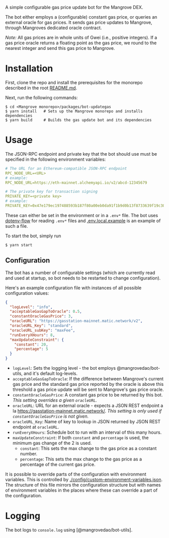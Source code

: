 A simple configurable gas price update bot for the Mangrove DEX.

The bot either employs a (configurable) constant gas price, or queries an external oracle for gas prices. It sends gas price updates to Mangrove, through Mangroves dedicated oracle contract.

_Note:_ All gas prices are in whole units of Gwei (i.e., positive integers). If a gas price oracle returns a floating point as the gas price, we round to the nearest integer and send this gas price to Mangrove.

# Installation

First, clone the repo and install the prerequisites for the monorepo described in the root [README.md](../../README.md).

Next, run the following commands:

```shell
$ cd <Mangrove monorepo>/packages/bot-updategas
$ yarn install   # Sets up the Mangrove monorepo and installs dependencies
$ yarn build     # Builds the gas update bot and its dependencies
```

# Usage

The JSON-RPC endpoint and private key that the bot should use must be specified in the following environment variables:

```yaml
# The URL for an Ethereum-compatible JSON-RPC endpoint
RPC_NODE_URL=<URL>
# example:
RPC_NODE_URL=https://eth-mainnet.alchemyapi.io/v2/abcd-12345679

# The private key for transaction signing
PRIVATE_KEY=<private key>
# example:
PRIVATE_KEY=0x47e179ec197488593b187f80a00eb0da91f1b9d0b13f8733639f19c30a34926a
```

These can either be set in the environment or in a `.env*` file. The bot uses [dotenv-flow](https://github.com/kerimdzhanov/dotenv-flow) for reading `.env*` files and [.env.local.example](.env.local.example) is an example of such a file.

To start the bot, simply run

```shell
$ yarn start
```

## Configuration

The bot has a number of configurable settings (which are currently read and used at startup, so bot needs to be restarted to change configuration).

Here's an example configuration file with instances of all possible configuration values:

```json
{
  "logLevel": "info",
  "acceptableGasGapToOracle": 0.5,
  "constantOracleGasPrice": 3,
  "oracleURL": "https://gasstation-mainnet.matic.network/v2",
  "oracleURL_Key": "standard",
  "oracleURL_subKey": "maxFee",
  "runEveryXHours": 8,
  "maxUpdateConstraint": {
    "constant": 20,
    "percentage": 5
  }
}
```

- `logLevel`: Sets the logging level - the bot employs @mangrovedao/bot-utils, and it's default log-levels.
- `acceptableGasGapToOracle`: If the difference between Mangrove's current gas price and the standard gas price reported by the oracle is above this threshold a gas price update will be sent to Mangrove's gas price oracle.
- `constantOracleGasPrice`: A constant gas price to be returned by this bot. _This setting overrides a given `oracleURL`._
- `oracleURL`: URL for an external oracle - expects a JSON REST endpoint a la <https://gasstation-mainnet.matic.network/>. _This setting is only used if `constantOracleGasPrice` is not given._
- `oracleURL_Key`: Name of key to lookup in JSON returned by JSON REST endpoint at `oracleURL`.
- `runEveryXHours`: Schedule bot to run with an interval of this many hours.
- `maxUpdateConstraint`:
  If both `constant` and `percentage` is used, the minimum gas change of the 2 is used.
  - `constant`: This sets the max change to the gas price as a constant number.
  - `percentage`: This sets the max change to the gas price as a percentage of the current gas price.

It is possible to override parts of the configuration with environment variables. This is controlled by [./config/custom-environment-variables.json](./config/custom-environment-variables.json). The structure of this file mirrors the configuration structure but with names of environment variables in the places where these can override a part of the configuration.

# Logging

The bot logs to `console.log` using [@mangrovedao/bot-utils].
